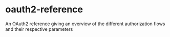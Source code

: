 # oauth2-reference
An OAuth2 reference giving an overview of the different authorization flows and their respective parameters
